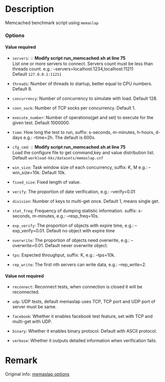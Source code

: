 # Description
Memcached benchmark script using `memaslap`
    
### Options
#### Value required
- `servers`: 💡 **Modify script run_memcached.sh at line 75**   
List one or more servers to connect. Servers count must be less than threads count. e.g.: –servers=localhost:1234,localhost:11211  
Default `127.0.0.1:11211`  

- `threads`: Number of threads to startup, better equal to CPU numbers. Default 8.
- `concurrency`: Number of concurrency to simulate with load. Default 128.
- `conn_sock`: Number of TCP socks per concurrency. Default 1.
- `execute_number`: Number of operations(get and set) to execute for the given test. Default 1000000.
- `time`: How long the test to run, suffix: s-seconds, m-minutes, h-hours, d-days e.g.: –time=2h. The default is 600s.
- `cfg_cmd`: 💡 **Modify script run_memcached.sh at line 75**  
Load the configure file to get command,key and value distribution list.  
Default `workload-kkc/datasets/memaslap.cnf`
- `win_size`: Task window size of each concurrency, suffix: K, M e.g.: –win_size=10k. Default 10k.
- `fixed_size`: Fixed length of value.
- `verify`: The proportion of date verification, e.g.: –verify=0.01
- `division`: Number of keys to multi-get once. Default 1, means single get.
- `stat_freq`: Frequency of dumping statistic information. suffix: s-seconds, m-minutes, e.g.: –resp_freq=10s.
- `exp_verify`: The proportion of objects with expire time, e.g.: –exp_verify=0.01. Default no object with expire time
- `overwrite`: The proportion of objects need overwrite, e.g.: –overwrite=0.01. Default never overwrite object.
- `tps`: Expected throughput, suffix: K, e.g.: –tps=10k.
- `rep_write`: The first nth servers can write data, e.g.: –rep_write=2.

#### Value not required
- `reconnect`: 	Reconnect tests, when connection is closed it will be reconnected.
  
- `udp`: 	UDP tests, default memaslap uses TCP, TCP port and UDP port of server must be same.
- `facebook`: Whether it enables facebook test feature, set with TCP and multi-get with UDP.
- `binary`: Whether it enables binary protocol. Default with ASCII protocol.
- `verbose`: Whether it outputs detailed information when verification fails.

# Remark
Original info: [memaslap options](http://docs.libmemcached.org/bin/memaslap.html#options)
